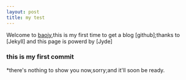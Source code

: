 ```yaml
---
layout: post
title: my test
---
```


Welcome to [baojy](baojy.github.com),this is my first time to get a blog [github];thanks to [Jekyll] and this page is powerd by [Jyde]

### this is my first commit

*there's nothing to show you now,sorry;and it'll soon be ready.